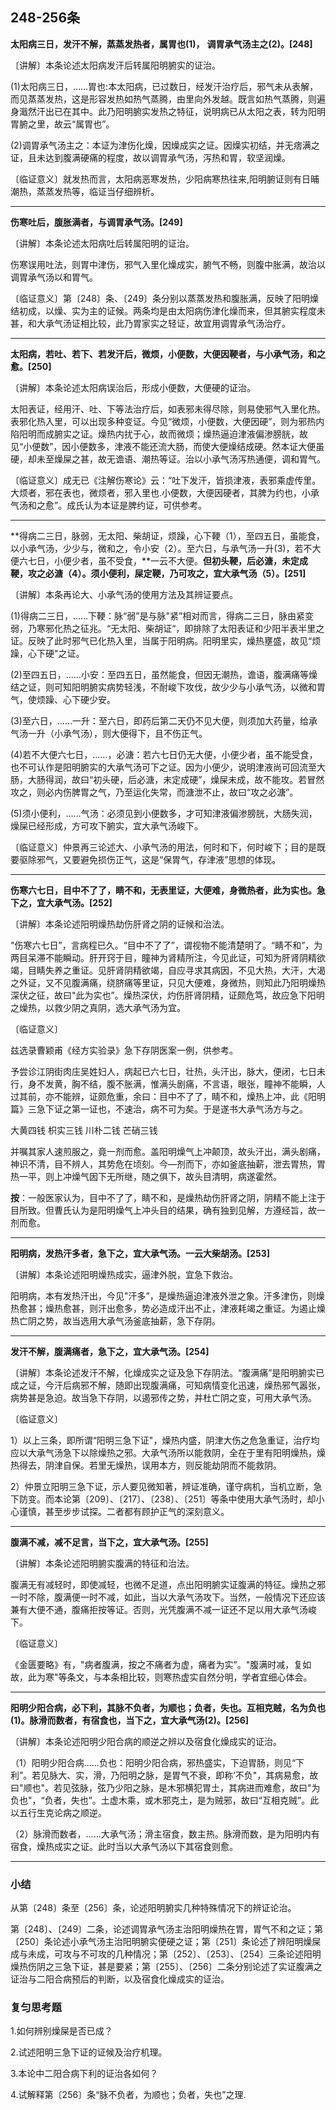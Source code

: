 ## 248-256条

**太阳病三日，发汗不解，蒸蒸发热者，属胃也(1)，**
**调胃承气汤主之(2)。[248]**

〔讲解〕本条论述太阳病发汗后转属阳明腑实的证治。

(1)太阳病三日，……胃也:本太阳病，已过数日，经发汗治疗后，邪气未从表解，而见蒸蒸发热，这是形容发热如热气蒸腾，由里向外发越。既言如热气蒸腾，则遍身濈然汗出已在其中。此乃阳明腑实发热之特征，说明病已从太阳之表，转为阳明胃腑之里，故云“属胃也”。

(2)调胃承气汤主之：本证为津伤化燥，因燥成实之证。因燥实初结，并无痞满之证，且未达到腹满硬痛的程度，故以调胃承气汤，泻热和胃，软坚润燥。

〔临证意义〕就发热而言，太阳病恶寒发热，少阳病寒热往来,阳明腑证则有日晡潮热，蒸蒸发热等，临证当仔细辨析。

------

**伤寒吐后，腹胀满者，与调胃承气汤。[249]**

〔讲解〕本条论述太阳病吐后转属阳明的证治。

伤寒误用吐法，则胃中津伤，邪气入里化燥成实，腑气不畅，则腹中胀满，故治以调胃承气汤以和胃气。

〔临证意义〕第〔248〕条、〔249〕条分别以蒸蒸发热和腹胀满，反映了阳明燥结初成，以燥、实为主的证候。两条均是由太阳病伤津化燥而来，但其腑实程度未甚，和大承气汤证相比较，此乃胃家实之轻证，故宜用调胃承气汤治疗。

------

**太阳病，若吐、若下、若发汗后，微烦，小便数，大便因鞕者，与小承气汤，和之愈。[250]**

〔讲解〕本条论述太阳病误治后，形成小便数，大便硬的证治。

太阳表证，经用汗、吐、下等法治疗后，如表邪未得尽除，则易使邪气入里化热。表邪化热入里，可以出现多种变证。今见“微烦，小便数，大便因硬”，则为邪热内陷阳明而成腑实之证。燥热内扰于心，故而微烦；燥热逼迫津液偏渗膀胱，故见“小便数”，因小便数多，津液不能还流大肠，而使大便燥结成硬。然本证大便虽硬，却未至燥屎之甚，故无谵语、潮热等证。治以小承气汤泻热通便，调和胃气。

〔临证意义〕成无已《注解伤寒论》云：“吐下发汗，皆损津液，表邪乘虚传里。大烦者，邪在表也，微烦者，邪入里也.小便数，大便因硬者，其脾为约也，小承气汤和之愈”。成氏认为本证是脾约证，可供参考。

------

**得病二三日，脉弱，无太阳、柴胡证，烦躁，心下鞕（1），至四五日，虽能食，以小承气汤，少少与，微和之，令小安（2）。至六日，与承气汤一升(3)，若不大便六七日，小便少者，虽不受食，**一云不大便。**但初头鞕，后必溏，未定成鞕，攻之必溏（4）。须小便利，屎定鞕，乃可攻之，宜大承气汤（5）。[251]**

〔讲解〕本条再论大、小承气汤的使用方法及其辨证要点。

(1)得病二三日，……下鞕：脉“弱”是与脉"紧”相对而言，得病二三日，脉由紧变弱，乃寒邪化热之征兆。“无太阳、柴胡证“，即排除了太阳表证和少阳半表半里之证。反映了此时邪气已化热入里，当属于阳明病。阳明里实，燥热壅盛，故见“烦躁，心下硬"之证。

(2)至四五日，……小安：至四五日，虽然能食，但因无潮热，谵语，腹满痛等燥结之证，则可知阳明腑实病势轻浅，不耐峻下攻伐，故少少与小承气汤，以微和胃气，使烦躁、心下硬少安。

(3)至六日，……一升：至六日，即药后第二天仍不见大便，则须加大药量，给承气汤一升（小承气汤），则大便得下，且不伤正气。

(4)若不大便六七日，……，必溏：若六七日仍无大便，小便少者，虽不能受食，也不可认作是阳明腑实的大承气汤可下之证。因为小便少，说明津液尚可回流至大肠，大肠得润，故曰“初头硬，后必溏，未定成硬”，燥屎未成，故不能攻。若冒然攻之，则必内伤脾胃之气，乃至运化失常，而溏泄不止，故曰“攻之必溏”。


(5)须小便利，……气汤：必须见到小便数多，才可知津液偏渗膀胱，大肠失润，燥屎已经形成，方可攻下腑实，宜大承气汤峻下。

〔临证意义〕仲景再三论述大、小承气汤的用法，何时和下，何时峻下；目的是既要驱除邪气，又要避免损伤正气，这是“保胃气，存津液”思想的体现。

------

**伤寒六七日，目中不了了，睛不和，无表里证，大便难，身微热者，此为实也。急下之，宜大承气汤。[252]**

〔讲解〕本条论述阳明燥热劫伤肝肾之阴的证候和治法。

"伤寒六七日”，言病程已久。“目中不了了”，谓视物不能清楚明了。“睛不和”，为两目呆滞不能瞬动。肝开窍于目，瞳神为肾精所注，今见此证，可知为肝肾阴精欲竭，目睛失养之重证。见肝肾阴精欲竭，自应寻求其病因，不见大热，大汗，大渴之外证，又不见腹满痛，绕脐痛等里证，只见大便难，身微热，则知此乃阳明燥热深伏之征，故曰"此为实也”。燥热深伏，灼伤肝肾阴精，证颇危笃，故应急下阳明之燥热，以救少阴之真阴，选大承气汤为宜。

〔临证意义〕

兹选录曹颖甫《经方实验录》急下存阴医案一例，供参考。

予尝诊江阴街肉庄吴姓妇人，病起已六七日，壮热，头汗出，脉大，便闭，七日未行，身不发黄，胸不结，腹不胀满，惟满头剧痛，不言语，眼张，瞳神不能瞬，人过其前，亦不能辨，证颇危重，余曰：目中不了了，睛不和，燥热上冲，此《阳明篇》三急下证之第一证也，不速治，病不可为矣。于是遂书大承气汤方与之。

大黄四钱 枳实三钱 川朴二钱 芒硝三钱

并嘱其家人速煎服之，竟一剂而愈。盖阳明燥气上冲颠顶，故头汗出，满头剧痛，神识不清，目不辨人，其势危在顷刻。今—剂而下，亦如釜底抽薪，泄去胃热，胃热一平，则上冲燥气因下无所继，随之俱下，故头目清明，病遂霍然。

**按**：一般医家认为，目中不了了，睛不和，是燥热劫伤肝肾之阴，阴精不能上注于目所致。但曹氏认为是阳明燥气上冲头目的结果，确有独到见解，方遵经旨，故一剂而愈。

------

**阳明病，发热汗多者，急下之，宜大承气汤。**一云大柴胡汤。**[253]**

〔讲解〕本条论述阳明燥热成实，逼津外脱，宜急下救治。

阳明病，本有发热汗出，今见"汗多”，是燥热逼迫津液外泄之象。汗多津伤，则燥热愈甚；燥热愈甚，则汗出愈多，势必造成汗出不止，津液耗竭之重证。为遏止燥热亡阴之势，故当选用大承气汤釜底抽薪，急下存阴。

------

**发汗不解，腹满痛者，急下之，宜大承气汤。[254]**

〔讲解〕本条论述发汗不解，化燥成实之证及急下存阴法。“腹满痛”是阳明腑实已成之证，今汗后病邪不解，随即出现腹满痛，可知病情变化迅速，燥热邪气嚣张，病势甚是急迫。故当急下存阴，以遏邪传之势，并杜亡阴之变，可用大承气汤。

〔临证意义〕

1）以上三条，即所谓“阳明三急下证"，燥热内盛，阴津大伤之危急重证，治疗均应以大承气汤急下以除燥热之邪。大承气汤所以能救阴，全在于里有阳明燥热，燥热得去，阴津自保。若里无燥热，误用本方，则反能劫阴而不能救阴。

2）仲景立阳明三急下证，示人要见微知著，辨证准确，谨守病机，当机立断，急下防变。而本论第〔209〕、〔217〕、〔238〕、〔251〕等条中使用大承气汤时，却小心谨慎，甚至步步试探。二者都有顾护正气的深刻意义。

------

**腹满不减，减不足言，当下之，宜大承气汤。[255]**

〔讲解〕本条论述阳明腑实腹满的特征和治法。

腹满无有减轻时，即使减轻，也微不足道，点出阳明腑实证腹满的特征。燥热之邪一时不除，腹满便一时不减，如此，当以大承气汤攻下。当然，一般情况下还应该兼有大便不通，腹痛拒按等证。否则，光凭腹满不减一证还不足以用大承气汤峻下。

〔临证意义〕

《金匮要略》有，"病者腹满，按之不痛者为虚，痛者为实”。"腹满时减，复如故，此为寒"等条文，与本条相比较，则寒热虚实自然分明，学者宜细心体会。

------

**阳明少阳合病，必下利，其脉不负者，为顺也；负者，失也。互相克贼，名为负也(1)。脉滑而数者，有宿食也，当下之，宜大承气汤(2)。[256]**

〔讲解〕本条论述阳明少阳合病的顺逆之辨以及宿食化燥成实的证治。

（1）阳明少阳合病…...负也：阳明少阳合病，邪热盛实，下迫胃肠，则见“下利”。若见脉大、实，滑，乃阳明之脉，是胃气不衰，即称’不负"，其病易愈，故曰"顺也"。若见弦脉，弦乃少阳之脉，是木邪横犯胃土，其病进而难愈，故曰"为负也"，“负者，失也”。土虚木乘，或木邪克土，是为贼邪，故曰“互相克贼”。此以五行生克论病之顺逆。

（2）脉滑而数者，......大承气汤；滑主宿食，数主热。脉滑而数，是为阳明内有宿食，燥热成实之证。此时当以大承气汤以下其宿食则愈。

------

### 小结

从第〔248〕条至〔256〕条，论述阳明腑实几种特殊情况下的辨证论治。

第〔248〕、〔249〕二条，论述调胃承气汤主治阳明燥热在胃，胃气不和之证；第〔250〕条论述小承气汤主治阳明腑实便硬之证；第〔251〕条论述了辨阳明燥屎成与未成，可攻与不可攻的几种情况；第〔252〕、〔253〕、〔254〕三条论述阳明燥热伤阴之三急下证，甚是要紧；第〔255〕、〔256〕二条分别论述了实证腹满之证治与二阳合病预后的判断，以及宿食化燥成实的证治。

### 复匀思考题

1.如何辨别燥屎是否已成？

2.试述阳明三急下证的证候及治疗机理。

3.本论中二阳合病下利的证治各如何？

4.试解释第〔256〕条“脉不负者，为顺也；负者，失也”之理.
